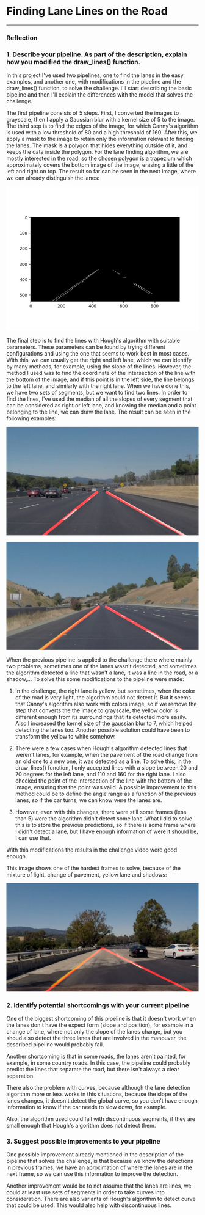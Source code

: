# **Finding Lane Lines on the Road** 


[//]: # (Image References)

[image1]: ./examples/grayscale.jpg "Grayscale"

[masked_edges]: ./test_images_output/masked_edges.jpg "Masked Edges"

[example_1]: ./test_images_output/solidWhiteCurve.jpg "Example1"

[example_2]: ./test_images_output/solidYellowCurve2.jpg "Example2" 

[example_3]: ./test_images_output/res_105.jpg "Example3" 

---

### Reflection

### 1. Describe your pipeline. As part of the description, explain how you modified the draw_lines() function.

In this project I've used two pipelines, one to find the lanes in the easy examples, and another one, with modifications in the pipeline and the draw_lines() function, to solve the challenge. i'll start describing the basic pipeline and then I'll explain the differences with the model that solves the challenge.

The first pipeline consists of 5 steps. First, I converted the images to grayscale, then I apply a Gaussian blur with a kernel size of 5 to the image. The third step is to find the edges of the image, for which Canny's algorithm is used with a low threshold of 80 and a high threshold of 160. After this, we apply a mask to the image to retain only the information relevant to finding the lanes. The mask is a polygon that hides everything outside of it, and keeps the data inside the polygon. For the lane finding algorithm, we are mostly interested in the road, so the chosen polygon is a trapezium which approximately covers the bottom image of the image, erasing a little of the left and right on top. The result so far can be seen in the next image, where we can already distinguish the lanes:

![alt text][masked_edges]

The final step is to find the lines with Hough's algorithm with suitable parameters. These parameters can be found by trying different configurations and using the one that seems to work best in most cases.
With this, we  can usually get the right and left lane, which we can identify by many methods, for example, using the slope of the lines. However, the method I used was to find the coordinate of the intersection of the line with the bottom of the image, and if this point is in the left side, the line belongs to the left lane, and similarly with the right lane. When we have done this, we have two sets of segments, but we want to find two lines. In order to find the lines, I've used the median of all the slopes of every segment that can be considered as right or left lane, and knowing the median and a point belonging to the line, we can draw the lane. The result can be seen in the following examples:

![alt text][example_1]

![alt text][example_2]

When the previous pipeline is applied to the challenge there where mainly two problems, sometimes one of the lanes wasn't detected, and sometimes the algorithm detected a line that wasn't a lane, it was a line in the road, or a shadow,... To solve this some modifications to the pipeline were made:

1. In the challenge, the right lane is yellow, but sometimes, when the color of the road is very light, the algorithm could not detect it. But it seems that Canny's algorithm also work with colors image, so if we remove the step that converts the the image to grayscale, the yellow color is different enough from its surroundings that its detected more easily. Also I increased the kernel size of the gaussian blur to 7, which helped detecting the lanes too. Another possible solution could have been to transform the yellow to white somehow.

2. There were a few cases when Hough's algorithm detected lines that weren't lanes, for example, when the pavement of the road change from an old one to a new one, it was detected as a line. To solve this, in the draw_lines() function, I only accepted lines with a slope between 20 and 70 degrees for the left lane, and 110 and 160 for the right lane. I also checked the point of the intersection of the line with the bottom of the image, ensuring that the point was valid. A possible improvement to this method could be to define the angle range as a function of the previous lanes, so if the car turns, we can know were the lanes are.

3. However, even with this changes, there were still some frames (less than 5) were the algorithm didn't detect some lane. What I did to solve this is to store the previous predictions, so if there is some frame where I didn't detect a lane, but I have enough information of were it should be, I can use that.

With this modifications the results in the challenge video were good enough.

This image shows one of the hardest frames to solve, because of the mixture of light, change of pavement, yellow lane and shadows:

![alt text][example_3]



### 2. Identify potential shortcomings with your current pipeline


One of the biggest shortcoming of this pipeline is that it doesn't work when the lanes don't have the expect form (slope and position), for example in a change of lane, where not only the slope of the lanes change, but you shoud also detect the three lanes that are involved in the manouver, the described pipeline would probably fail.

Another shortcoming is that in some roads, the lanes aren't painted, for example, in some country roads. In this case, the pipeline could probably predict the lines that separate the road, but there isn't always a clear separation.

There also the problem with curves, because although the lane detection algorithm more or less works in this situations, because the slope of the lanes changes, it doesn't detect the global curve, so you don't have enough information to know if the car needs to slow down, for example.

Also, the algorithm used could fail with discontinuous segments, if they are small enough that Hough's algorithm does not detect them.


### 3. Suggest possible improvements to your pipeline

One possible improvement already mentioned in the description of the pipeline that solves the challenge, is that because we know the detections in previous frames, we have an aproximation of where the lanes are in the next frame, so we can use this information to improve the detection.

Another improvement would be to not assume that the lanes are lines, we could at least use sets of segments in order to take curves into consideration. There are also variants of Hough's algorithm to detect curve that could be used. This would also help with discontinuous lines.

